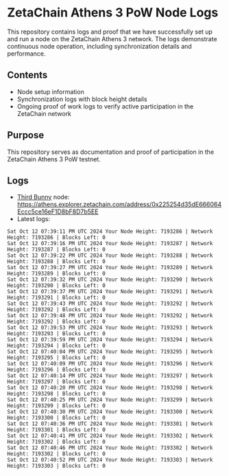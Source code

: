 # ZetaChain Athens 3 PoW Node Logs
This repository contains logs and proof that we have successfully set up and run a node on the ZetaChain Athens 3 network. The logs demonstrate continuous node operation, including synchronization details and performance.

## Contents
- Node setup information
- Synchronization logs with block height details
- Ongoing proof of work logs to verify active participation in the ZetaChain network

## Purpose
This repository serves as documentation and proof of participation in the ZetaChain Athens 3 PoW testnet.

## Logs

- [Third Bunny](https://thirdbunny.xyz/) node: https://athens.explorer.zetachain.com/address/0x225254d35dE666064Eccc5ce16eF1D8bF8D7b5EE
- Latest logs:
```
Sat Oct 12 07:39:11 PM UTC 2024 Your Node Height: 7193286 | Network Height: 7193286 | Blocks Left: 0
Sat Oct 12 07:39:16 PM UTC 2024 Your Node Height: 7193287 | Network Height: 7193287 | Blocks Left: 0
Sat Oct 12 07:39:22 PM UTC 2024 Your Node Height: 7193288 | Network Height: 7193288 | Blocks Left: 0
Sat Oct 12 07:39:27 PM UTC 2024 Your Node Height: 7193289 | Network Height: 7193289 | Blocks Left: 0
Sat Oct 12 07:39:32 PM UTC 2024 Your Node Height: 7193290 | Network Height: 7193290 | Blocks Left: 0
Sat Oct 12 07:39:37 PM UTC 2024 Your Node Height: 7193291 | Network Height: 7193291 | Blocks Left: 0
Sat Oct 12 07:39:43 PM UTC 2024 Your Node Height: 7193292 | Network Height: 7193292 | Blocks Left: 0
Sat Oct 12 07:39:48 PM UTC 2024 Your Node Height: 7193292 | Network Height: 7193292 | Blocks Left: 0
Sat Oct 12 07:39:53 PM UTC 2024 Your Node Height: 7193293 | Network Height: 7193293 | Blocks Left: 0
Sat Oct 12 07:39:59 PM UTC 2024 Your Node Height: 7193294 | Network Height: 7193294 | Blocks Left: 0
Sat Oct 12 07:40:04 PM UTC 2024 Your Node Height: 7193295 | Network Height: 7193295 | Blocks Left: 0
Sat Oct 12 07:40:09 PM UTC 2024 Your Node Height: 7193296 | Network Height: 7193296 | Blocks Left: 0
Sat Oct 12 07:40:14 PM UTC 2024 Your Node Height: 7193297 | Network Height: 7193297 | Blocks Left: 0
Sat Oct 12 07:40:20 PM UTC 2024 Your Node Height: 7193298 | Network Height: 7193298 | Blocks Left: 0
Sat Oct 12 07:40:25 PM UTC 2024 Your Node Height: 7193299 | Network Height: 7193299 | Blocks Left: 0
Sat Oct 12 07:40:30 PM UTC 2024 Your Node Height: 7193300 | Network Height: 7193300 | Blocks Left: 0
Sat Oct 12 07:40:36 PM UTC 2024 Your Node Height: 7193301 | Network Height: 7193301 | Blocks Left: 0
Sat Oct 12 07:40:41 PM UTC 2024 Your Node Height: 7193302 | Network Height: 7193302 | Blocks Left: 0
Sat Oct 12 07:40:46 PM UTC 2024 Your Node Height: 7193302 | Network Height: 7193302 | Blocks Left: 0
Sat Oct 12 07:40:52 PM UTC 2024 Your Node Height: 7193303 | Network Height: 7193303 | Blocks Left: 0
```

